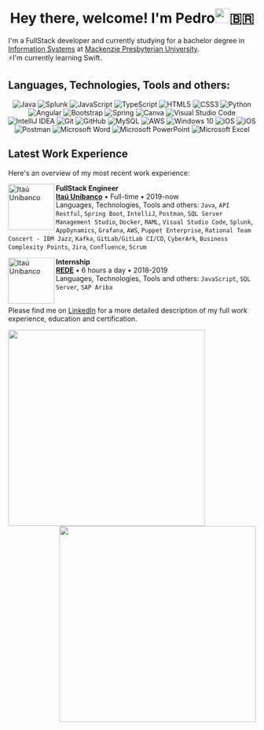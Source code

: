 <h1 align="center">Hey there, welcome! I'm Pedro<img src="https://raw.githubusercontent.com/iampavangandhi/iampavangandhi/master/gifs/Hi.gif" width="30px">🇧🇷</h1>

I'm a FullStack developer and currently studying for a bachelor degree in <a href="https://www.mackenzie.br/en/undergraduate-programs/sao-paulo-higienopolis/information-systems">Information Systems</a> at <a href="https://www.mackenzie.br/en/universidade/meet-the-university/">Mackenzie Presbyterian University</a>.</br>
⚡️I'm currently learning Swift. 
</br>
## Languages, Technologies, Tools and others:
<p align="center">
 <!-- 
https://github.com/Ileriayo/markdown-badges#programming-languages
https://github.com/alexandresanlim/Badges4-README.md-Profile
   -->
 <img alt="Java" src="https://img.shields.io/badge/java-5382a1.svg?style=for-the-badge&logo=java&logoColor=f89820"/>
 <img alt="Splunk" src="https://img.shields.io/badge/splunk-black.svg?style=for-the-badge&logo=splunk&logoColor=65A637"/>
 <img alt="JavaScript" src="https://img.shields.io/badge/javascript-323330.svg?style=for-the-badge&logo=javascript&logoColor=f0db4f"/>
 <img alt="TypeScript" src="https://img.shields.io/badge/typescript-007acc.svg?style=for-the-badge&logo=typescript&logoColor=ffffff"/>
 <img alt="HTML5" src="https://img.shields.io/badge/html_5-E44D26.svg?style=for-the-badge&logo=html5&logoColor=white"/>
 <img alt="CSS3" src="https://img.shields.io/badge/css3-2965f1.svg?style=for-the-badge&logo=css3&logoColor=white"/>
 <img alt="Python" src="https://img.shields.io/badge/python-306998.svg?style=for-the-badge&logo=python&logoColor=FFD43B"/>
 <img alt="Angular" src="https://img.shields.io/badge/angular-dd1b16.svg?style=for-the-badge&logo=angular&logoColor=white"/>
 <img alt="Bootstrap" src="https://img.shields.io/badge/bootstrap-563d7c.svg?style=for-the-badge&logo=bootstrap&logoColor=white"/>
 <img alt="Spring" src="https://img.shields.io/badge/spring_boot-%236DB33F.svg?style=for-the-badge&logo=spring&logoColor=white"/>
 <img alt="Canva" src="https://img.shields.io/badge/Canva-20C4CB.svg?style=for-the-badge&logo=Canva&logoColor=white"/>
 <img alt="Visual Studio Code" src="https://img.shields.io/badge/Visual_Studio_Code-0078d7.svg?style=for-the-badge&logo=visual-studio-code&logoColor=white"/>
 <img alt="IntelliJ IDEA" src="https://img.shields.io/badge/IntelliJ_IDEA-e32581.svg?style=for-the-badge&logo=intellij-idea&logoColor=white"/>
 <img alt="Git" src="https://img.shields.io/badge/git-f34f29.svg?style=for-the-badge&logo=git&logoColor=white"/>
 <img alt="GitHub" src="https://img.shields.io/badge/github-211F1F.svg?style=for-the-badge&logo=github&logoColor=7DBBE6"/>
 <img alt="MySQL" src="https://img.shields.io/badge/mysql-00758F.svg?style=for-the-badge&logo=mysql&logoColor=F29111"/>
 <img alt="AWS" src="https://img.shields.io/badge/AWS-FF9900.svg?style=for-the-badge&logo=amazon-aws&logoColor=black"/>
 <img alt="Windows 10" src="https://img.shields.io/badge/Windows_10-00adef?style=for-the-badge&logo=windows&logoColor=white" />
 <img alt="iOS" src="https://img.shields.io/badge/iOS-000000?style=for-the-badge&logo=ios&logoColor=white">
  <img alt="iOS" src="https://img.shields.io/badge/macOS-555555?style=for-the-badge&logo=macos&logoColor=white">
 <img alt="Postman" src="https://img.shields.io/badge/Postman-white?style=for-the-badge&logo=postman&logoColor=EF5B25" />
 <img alt="Microsoft Word" src="https://img.shields.io/badge/Microsoft_Word-2B579A?style=for-the-badge&logo=microsoft-word&logoColor=white" />
 <img alt="Microsoft PowerPoint" src="https://img.shields.io/badge/Microsoft_PowerPoint-B7472A?style=for-the-badge&logo=microsoft-powerpoint&logoColor=white" />
 <img alt="Microsoft Excel" src="https://img.shields.io/badge/Microsoft_Excel-217346?style=for-the-badge&logo=microsoft-excel&logoColor=white" />
</p>


<!--
**PedroDaspett/pedrodaspett** is a ✨ _special_ ✨ repository because its `README.md` (this file) appears on your GitHub profile.
Welcome to my GitHub page
Here are some ideas to get you started:

- 🔭 I’m currently working on ...
- 🌱 I’m currently learning ...
- 👯 I’m looking to collaborate on ...
- 🤔 I’m looking for help with ...
- 💬 Ask me about ...
- 📫 How to reach me: ...
- 😄 Pronouns: ...
- ⚡ Fun fact: ...
-->

## Latest Work Experience
Here's an overview of my most recent work experience:

[<img align="left" height="94px" width="94px" alt="Itaú Unibanco" src="https://www.itau.com.br/content/dam/itau/varejo/logo-app-Itau.png"/>](https://www.itau.com.br/relacoes-com-investidores/Default.aspx?linguagem=en#)

**FullStack Engineer** \
[**Itaú Unibanco**](https://www.itau.com.br/relacoes-com-investidores/Default.aspx?linguagem=en#) • Full-time • 2019-now \
Languages, Technologies, Tools and others: `Java`, `API Restful`, `Spring Boot`, `IntelliJ`, `Postman`, `SQL Server Management Studio`, `Docker`, `RAML`, `Visual Studio Code`, `Splunk`, `AppDynamics`, `Grafana`, `AWS`, `Puppet Enterprise`, `Rational Team Concert - IBM Jazz`, `Kafka`, `GitLab/GitLab CI/CD`, `CyberArk`, `Business Complexity Points`, `Jira`, `Confluence`, `Scrum`
<!-- Featured Projects: [salt-lint](https://github.com/warpnet/salt-lint), [vscode-salt-lint](https://github.com/warpnet/vscode-salt-lint) -->

[<img align="left" height="94px" width="94px" alt="Itaú Unibanco" border-radius="50px" src="https://www.traycorp.com.br/wp-content/uploads/2020/03/redecard.jpg"/>](https://www.userede.com.br)

**Internship** \
[**REDE**](https://www.userede.com.br) • 6 hours a day • 2018-2019 \
Languages, Technologies, Tools and others: `JavaScript`, `SQL Server`, `SAP Ariba`
<br/>
<br/>
<p>Please find me on <a href="linkedin.com/in/pedrodaspett">LinkedIn</a> for a more detailed description of my full work experience, education and certification.</p>

<!-- Find me on:
<p>
<a href="https://www.linkedin.com/in/michael-hoffmann-3b8933b1">
<img src="https://img.shields.io/badge/linkedin-%230077B5.svg?&style=for-the-badge&logo=linkedin&logoColor=white" height=25>
</a>
<a href="https://www.instagram.com/pedrodaspett/">
<img src="https://img.shields.io/badge/instagram-%23E4405F.svg?&style=for-the-badge&logo=instagram&logoColor=white" height=25>
</a>
<a href="https://medium.com/@MokkappsDev">
<img src="https://img.shields.io/badge/medium-%2312100E.svg?&style=for-the-badge&logo=medium&logoColor=white" height=25>
</a>
<a href="https://dev.to/mokkapps">
<img src="https://img.shields.io/badge/DEV.TO-%230A0A0A.svg?&style=for-the-badge&logo=dev-dot-to&logoColor=white" height=25>
</a>
</p>

Please find me on [LinkedIn](https://www.linkedin.com/in/roaldnefs/) for a more detailed description of my full work experience, education and certification.
 -->
 
<!-- [![Spotify](https://spotify-readme.sp-xd.vercel.app/api/spotify)](https://open.spotify.com/user/315p6dnganzjr7cgx3igzvjnbfne) <br> -->

<!-- How to build Language and GitHub stats cards: https://github.com/anuraghazra/github-readme-stats -->
<a href="https://github.com/PedroDaspett?tab=repositories">
  <img align="left" width="400px" src="https://github-readme-stats.vercel.app/api/top-langs/?username=pedrodaspett&layout=compact&theme=dracula" border-radius="21px"/>
</a>
<a href="https://github.com/PedroDaspett?tab=repositories">
  <img align="right" width="400px" src="https://github-readme-stats.vercel.app/api?username=pedrodaspett&theme=dracula&count_private=true&show_icons=true" border-radius="21px"/>
</a>
